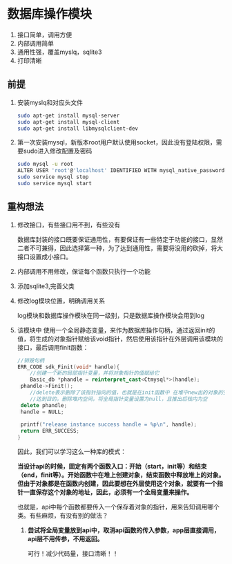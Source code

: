 # 数据库操作模块

1. 接口简单，调用方便
2. 内部调用简单
3. 通用性强，覆盖myslq，sqlite3
4. 打印清晰

## 前提

1. 安装myslq和对应头文件

   ```bash
   sudo apt-get install mysql-server 
   sudo apt-get install mysql-client
   sudo apt-get install libmysqlclient-dev
   ```

2. 第一次安装mysql，新版本root用户默认使用socket，因此没有登陆权限，需要sudo进入修改配置及密码

   ```bash
   sudo mysql -u root
   ALTER USER 'root'@'localhost' IDENTIFIED WITH mysql_native_password BY 123456;
   sudo service mysql stop
   sudo service mysql start
   ```

## 重构想法

1. 修改接口，有些接口用不到，有些没有

   数据库封装的接口既要保证通用性，有要保证有一些特定于功能的接口，显然二者不可兼得，因此选择第一种，为了达到通用性，需要将没用的砍掉，将大接口设置成小接口。

2. 内部调用不用修改，保证每个函数只执行一个功能

3. 添加sqlite3,完善父类

4. 修改log模块位置，明确调用关系

   log模块和数据库操作模块在同一级别，只是数据库操作模块会用到log
   
5. 该模块中 使用一个全局静态变量，来作为数据库操作句柄，通过返回init的值，将生成的对象指针赋给该void指针，然后使用该指针在外层调用该模块的接口，最后调用finit函数：

   ```c++
   //销毁句柄
   ERR_CODE sdk_Finit(void* handle){
       //创建一个新的局部指针变量，并将对象指针的值赋给它
       Basic_db *phandle = reinterpret_cast<Ctmysql*>(handle);
   	phandle->Finit();
       //delete表示删除了该指针指向的值，也就是在init函数中 在堆中new出的对象的空间。
       //达到目的，删除堆内空间，将全局指针变量设置为null，且推出后栈内为空
   	delete phandle;
   	handle = NULL;
   	
   	printf("release instance success handle = %p\n", handle);
   	return ERR_SUCCESS;
   }
   ```

   因此，我们可以学习这么一种库的模式：

   **当设计api的时候，固定有两个函数入口：开始（start，init等）和结束（end，finit等）。开始函数中在堆上创建对象，结束函数中释放堆上的对象。但由于对象都是在函数内创建，因此要想在外层使用这个对象，就要有一个指针一直保存这个对象的地址，因此，必须有一个全局变量来操作。**

   也就是，api中每个函数都要传入一个保存着对象的指针，用来告知调用哪个类。有些麻烦，有没有别的做法？

   1. **尝试将全局变量放到api中，取消api函数的传入参数，app层直接调用，api层不用传参，不用返回。**

      可行！减少代码量，接口清晰！！

   
